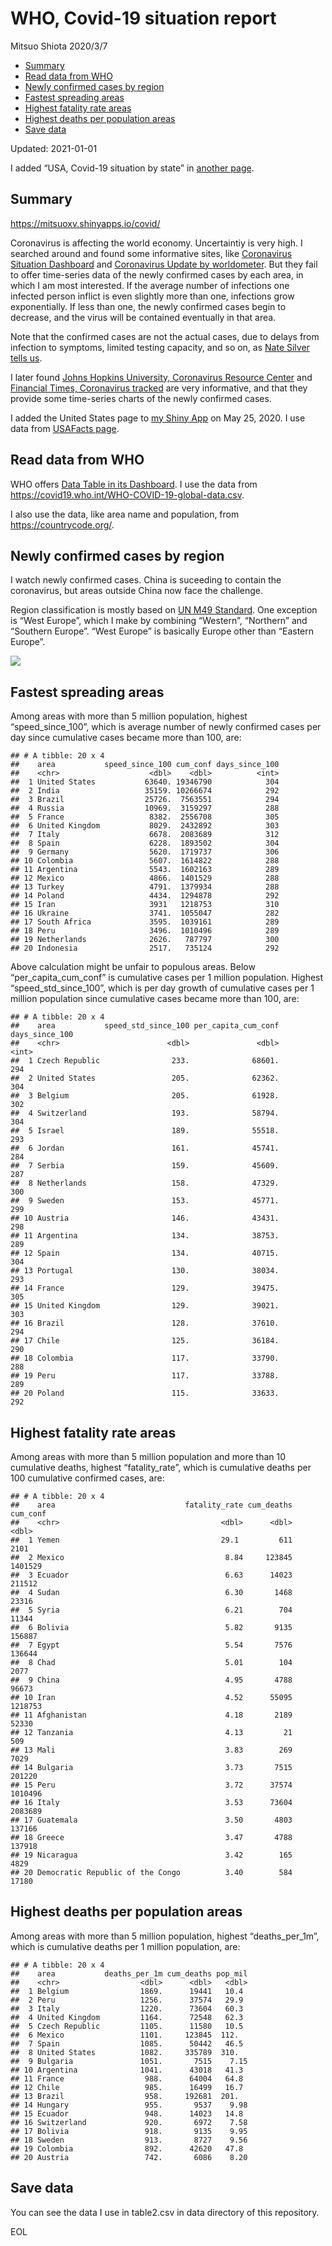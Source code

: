 WHO, Covid-19 situation report
================
Mitsuo Shiota
2020/3/7

  - [Summary](#summary)
  - [Read data from WHO](#read-data-from-who)
  - [Newly confirmed cases by region](#newly-confirmed-cases-by-region)
  - [Fastest spreading areas](#fastest-spreading-areas)
  - [Highest fatality rate areas](#highest-fatality-rate-areas)
  - [Highest deaths per population
    areas](#highest-deaths-per-population-areas)
  - [Save data](#save-data)

Updated: 2021-01-01

I added “USA, Covid-19 situation by state” in [another page](USA.md).

## Summary

<https://mitsuoxv.shinyapps.io/covid/>

Coronavirus is affecting the world economy. Uncertaintiy is very high. I
searched around and found some informative sites, like [Coronavirus
Situation
Dashboard](https://who.maps.arcgis.com/apps/opsdashboard/index.html#/c88e37cfc43b4ed3baf977d77e4a0667)
and [Coronavirus Update by
worldometer](https://www.worldometers.info/coronavirus/). But they fail
to offer time-series data of the newly confirmed cases by each area, in
which I am most interested. If the average number of infections one
infected person inflict is even slightly more than one, infections grow
exponentially. If less than one, the newly confirmed cases begin to
decrease, and the virus will be contained eventually in that area.

Note that the confirmed cases are not the actual cases, due to delays
from infection to symptoms, limited testing capacity, and so on, as
[Nate Silver tells
us](https://fivethirtyeight.com/features/coronavirus-case-counts-are-meaningless/).

I later found [Johns Hopkins University, Coronavirus Resource
Center](https://coronavirus.jhu.edu/) and [Financial Times, Coronavirus
tracked](https://www.ft.com/content/a26fbf7e-48f8-11ea-aeb3-955839e06441)
are very informative, and that they provide some time-series charts of
the newly confirmed cases.

I added the United States page to [my Shiny
App](https://mitsuoxv.shinyapps.io/covid/) on May 25, 2020. I use data
from [USAFacts
page](https://usafacts.org/visualizations/coronavirus-covid-19-spread-map/).

## Read data from WHO

WHO offers [Data Table in its Dashboard](https://covid19.who.int/table).
I use the data from
<https://covid19.who.int/WHO-COVID-19-global-data.csv>.

I also use the data, like area name and population, from
<https://countrycode.org/>.

## Newly confirmed cases by region

I watch newly confirmed cases. China is suceeding to contain the
coronavirus, but areas outside China now face the challenge.

Region classification is mostly based on [UN M49
Standard](https://unstats.un.org/unsd/methodology/m49/). One exception
is “West Europe”, which I make by combining “Western”, “Northern” and
“Southern Europe”. “West Europe” is basically Europe other than
“Eastern Europe”.

![](README_files/figure-gfm/chart-1.png)<!-- -->

## Fastest spreading areas

Among areas with more than 5 million population, highest
“speed\_since\_100”, which is average number of newly confirmed cases
per day since cumulative cases became more than 100, are:

    ## # A tibble: 20 x 4
    ##    area           speed_since_100 cum_conf days_since_100
    ##    <chr>                    <dbl>    <dbl>          <int>
    ##  1 United States           63640. 19346790            304
    ##  2 India                   35159. 10266674            292
    ##  3 Brazil                  25726.  7563551            294
    ##  4 Russia                  10969.  3159297            288
    ##  5 France                   8382.  2556708            305
    ##  6 United Kingdom           8029.  2432892            303
    ##  7 Italy                    6678.  2083689            312
    ##  8 Spain                    6228.  1893502            304
    ##  9 Germany                  5620.  1719737            306
    ## 10 Colombia                 5607.  1614822            288
    ## 11 Argentina                5543.  1602163            289
    ## 12 Mexico                   4866.  1401529            288
    ## 13 Turkey                   4791.  1379934            288
    ## 14 Poland                   4434.  1294878            292
    ## 15 Iran                     3931   1218753            310
    ## 16 Ukraine                  3741.  1055047            282
    ## 17 South Africa             3595.  1039161            289
    ## 18 Peru                     3496.  1010496            289
    ## 19 Netherlands              2626.   787797            300
    ## 20 Indonesia                2517.   735124            292

Above calculation might be unfair to populous areas. Below
“per\_capita\_cum\_conf” is cumulative cases per 1 million population.
Highest “speed\_std\_since\_100”, which is per day growth of cumulative
cases per 1 million population since cumulative cases became more than
100, are:

    ## # A tibble: 20 x 4
    ##    area           speed_std_since_100 per_capita_cum_conf days_since_100
    ##    <chr>                        <dbl>               <dbl>          <int>
    ##  1 Czech Republic                233.              68601.            294
    ##  2 United States                 205.              62362.            304
    ##  3 Belgium                       205.              61928.            302
    ##  4 Switzerland                   193.              58794.            304
    ##  5 Israel                        189.              55518.            293
    ##  6 Jordan                        161.              45741.            284
    ##  7 Serbia                        159.              45609.            287
    ##  8 Netherlands                   158.              47329.            300
    ##  9 Sweden                        153.              45771.            299
    ## 10 Austria                       146.              43431.            298
    ## 11 Argentina                     134.              38753.            289
    ## 12 Spain                         134.              40715.            304
    ## 13 Portugal                      130.              38034.            293
    ## 14 France                        129.              39475.            305
    ## 15 United Kingdom                129.              39021.            303
    ## 16 Brazil                        128.              37610.            294
    ## 17 Chile                         125.              36184.            290
    ## 18 Colombia                      117.              33790.            288
    ## 19 Peru                          117.              33788.            289
    ## 20 Poland                        115.              33633.            292

## Highest fatality rate areas

Among areas with more than 5 million population and more than 10
cumulative deaths, highest “fatality\_rate”, which is cumulative deaths
per 100 cumulative confirmed cases, are:

    ## # A tibble: 20 x 4
    ##    area                             fatality_rate cum_deaths cum_conf
    ##    <chr>                                    <dbl>      <dbl>    <dbl>
    ##  1 Yemen                                    29.1         611     2101
    ##  2 Mexico                                    8.84     123845  1401529
    ##  3 Ecuador                                   6.63      14023   211512
    ##  4 Sudan                                     6.30       1468    23316
    ##  5 Syria                                     6.21        704    11344
    ##  6 Bolivia                                   5.82       9135   156887
    ##  7 Egypt                                     5.54       7576   136644
    ##  8 Chad                                      5.01        104     2077
    ##  9 China                                     4.95       4788    96673
    ## 10 Iran                                      4.52      55095  1218753
    ## 11 Afghanistan                               4.18       2189    52330
    ## 12 Tanzania                                  4.13         21      509
    ## 13 Mali                                      3.83        269     7029
    ## 14 Bulgaria                                  3.73       7515   201220
    ## 15 Peru                                      3.72      37574  1010496
    ## 16 Italy                                     3.53      73604  2083689
    ## 17 Guatemala                                 3.50       4803   137166
    ## 18 Greece                                    3.47       4788   137918
    ## 19 Nicaragua                                 3.42        165     4829
    ## 20 Democratic Republic of the Congo          3.40        584    17180

## Highest deaths per population areas

Among areas with more than 5 million population, highest
“deaths\_per\_1m”, which is cumulative deaths per 1 million
population, are:

    ## # A tibble: 20 x 4
    ##    area           deaths_per_1m cum_deaths pop_mil
    ##    <chr>                  <dbl>      <dbl>   <dbl>
    ##  1 Belgium                1869.      19441   10.4 
    ##  2 Peru                   1256.      37574   29.9 
    ##  3 Italy                  1220.      73604   60.3 
    ##  4 United Kingdom         1164.      72548   62.3 
    ##  5 Czech Republic         1105.      11580   10.5 
    ##  6 Mexico                 1101.     123845  112.  
    ##  7 Spain                  1085.      50442   46.5 
    ##  8 United States          1082.     335789  310.  
    ##  9 Bulgaria               1051.       7515    7.15
    ## 10 Argentina              1041.      43018   41.3 
    ## 11 France                  988.      64004   64.8 
    ## 12 Chile                   985.      16499   16.7 
    ## 13 Brazil                  958.     192681  201.  
    ## 14 Hungary                 955.       9537    9.98
    ## 15 Ecuador                 948.      14023   14.8 
    ## 16 Switzerland             920.       6972    7.58
    ## 17 Bolivia                 918.       9135    9.95
    ## 18 Sweden                  913.       8727    9.56
    ## 19 Colombia                892.      42620   47.8 
    ## 20 Austria                 742.       6086    8.20

## Save data

You can see the data I use in table2.csv in data directory of this
repository.

EOL

